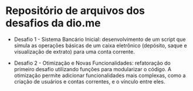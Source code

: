 # Repositório de arquivos dos desafios da dio.me

- Desafio 1 - Sistema Bancário Inicial: desenvolvimento de um script que simula as operações básicas de um caixa eletrônico (depósito, saque e visualização de extrato) para uma conta corrente.

- Desafio 2 - Otimização e Novas Funcionalidades: refatoração do primeiro desafio utilizando funções para modularizar o código. A otimização permite adicionar funcionalidades mais complexas, como a criação de usuários e contas correntes, e o vínculo entre eles.
